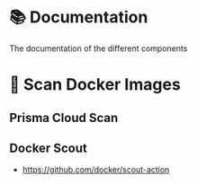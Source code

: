 # 📚 Documentation

The documentation of the different components

# 🔬 Scan Docker Images

## Prisma Cloud Scan

## Docker Scout 

* https://github.com/docker/scout-action

